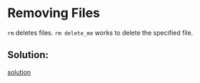 # Removing Files

`rm` deletes files. `rm delete_me` works to delete the specified file.


## Solution:
[solution](07_Removing_Files.png)
